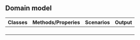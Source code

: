 ## Domain model


|Classes     			   |Methods/Properies  |Scenarios            |Output                |
|:-------------------------|:------------------|:--------------------|:---------------------|
|                          |                   |                     |                      |
|                          |                   |                     |                      |
|                          |                   |                     |                      |
|                          |                   |                     |                      |
